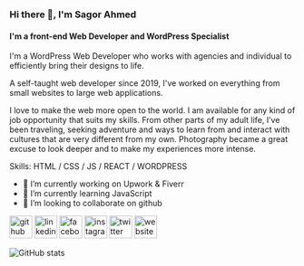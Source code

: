 ### Hi there 👋, I'm Sagor Ahmed
#### I'm a front-end Web Developer and WordPress Specialist

I'm a WordPress Web Developer who works with agencies and individual to efficiently bring their designs to life.

A self-taught web developer since 2019, I've worked on everything from small websites to large web applications.

I love to make the web more open to the world. I am available for any kind of job opportunity that suits my skills. From other parts of my adult life, I’ve been traveling, seeking adventure and ways to learn from and interact with cultures that are very different from my own. Photography became a great excuse to look deeper and to make my experiences more intense.

Skills: HTML / CSS / JS / REACT / WORDPRESS

- 🔭 I’m currently working on Upwork & Fiverr 
- 🌱 I’m currently learning JavaScript 
- 👯 I’m looking to collaborate on github 


[<img src='https://cdn.jsdelivr.net/npm/simple-icons@3.0.1/icons/github.svg' alt='github' height='40'>](https://github.com/thesagorahmed)   [<img src='https://cdn.jsdelivr.net/npm/simple-icons@3.0.1/icons/linkedin.svg' alt='linkedin' height='40'>](https://www.linkedin.com/in/thesagorahmed/)  [<img src='https://cdn.jsdelivr.net/npm/simple-icons@3.0.1/icons/facebook.svg' alt='facebook' height='40'>](https://www.facebook.com/thesagorahmed)  [<img src='https://cdn.jsdelivr.net/npm/simple-icons@3.0.1/icons/instagram.svg' alt='instagram' height='40'>](https://www.instagram.com/thesagorahmed/)  [<img src='https://cdn.jsdelivr.net/npm/simple-icons@3.0.1/icons/twitter.svg' alt='twitter' height='40'>](https://twitter.com/thesagorahmed)  [<img src='https://cdn.jsdelivr.net/npm/simple-icons@3.0.1/icons/icloud.svg' alt='website' height='40'>](https://thesagorahmed.com)  

![GitHub stats](https://github-readme-stats.vercel.app/api?username=thesagorahmed&show_icons=true)  

